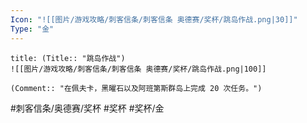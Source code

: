 ```yaml
---
Icon: "![[图片/游戏攻略/刺客信条/刺客信条 奥德赛/奖杯/跳岛作战.png|30]]"
Type: "金"
---
```

```ad-common-gold-trophy
title: (Title:: "跳岛作战")
![[图片/游戏攻略/刺客信条/刺客信条 奥德赛/奖杯/跳岛作战.png|100]]

(Comment:: "在佩夫卡，黑曜石以及阿班第斯群岛上完成 20 次任务。")
```

#刺客信条/奥德赛/奖杯 #奖杯 #奖杯/金
